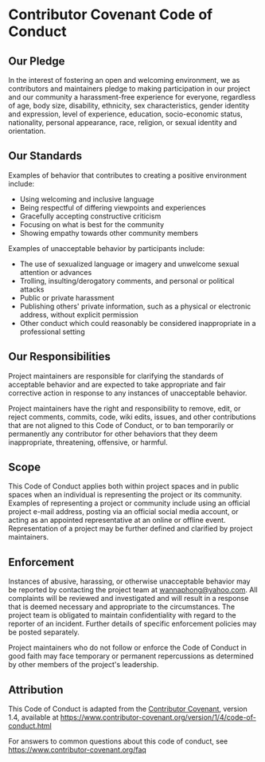 # Contributor Covenant Code of Conduct

## Our Pledge

In the interest of fostering an open and welcoming environment,
we as contributors and maintainers pledge to making participation
in our project and our community a harassment-free experience for everyone,
regardless of age, body size, disability, ethnicity, sex characteristics,
gender identity and expression, level of experience, education,
socio-economic status, nationality, personal appearance, race, religion,
or sexual identity and orientation.

## Our Standards

Examples of behavior that contributes to creating a positive environment
include:

- Using welcoming and inclusive language
- Being respectful of differing viewpoints and experiences
- Gracefully accepting constructive criticism
- Focusing on what is best for the community
- Showing empathy towards other community members

Examples of unacceptable behavior by participants include:

- The use of sexualized language or imagery and unwelcome sexual attention or
  advances
- Trolling, insulting/derogatory comments, and personal or political attacks
- Public or private harassment
- Publishing others' private information, such as a physical or electronic
  address, without explicit permission
- Other conduct which could reasonably be considered inappropriate in a
  professional setting

## Our Responsibilities

Project maintainers are responsible for clarifying the standards of acceptable
behavior and are expected to take appropriate and fair corrective action in
response to any instances of unacceptable behavior.

Project maintainers have the right and responsibility to remove, edit, or
reject comments, commits, code, wiki edits, issues, and other contributions
that are not aligned to this Code of Conduct, or to ban temporarily or
permanently any contributor for other behaviors that they deem inappropriate,
threatening, offensive, or harmful.

## Scope

This Code of Conduct applies both within project spaces and in public spaces
when an individual is representing the project or its community.
Examples of representing a project or community include using an official
project e-mail address, posting via an official social media account,
or acting as an appointed representative at an online or offline event.
Representation of a project may be further defined and clarified by
project maintainers.

## Enforcement

Instances of abusive, harassing, or otherwise unacceptable behavior may be
reported by contacting the project team at <wannaphong@yahoo.com>.
All complaints will be reviewed and investigated and will result in a response
that is deemed necessary and appropriate to the circumstances.
The project team is obligated to maintain confidentiality with regard to
the reporter of an incident.
Further details of specific enforcement policies may be posted separately.

Project maintainers who do not follow or enforce the Code of Conduct in good
faith may face temporary or permanent repercussions as determined by other
members of the project's leadership.

## Attribution

This Code of Conduct is adapted from the [Contributor Covenant][homepage],
version 1.4, available at
<https://www.contributor-covenant.org/version/1/4/code-of-conduct.html>

[homepage]: https://www.contributor-covenant.org

For answers to common questions about this code of conduct, see
<https://www.contributor-covenant.org/faq>
